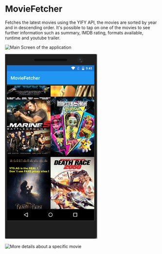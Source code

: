 # MovieFetcher
Fetches the latest movies using the YIFY API, the movies are sorted by year and in descending order. It's possible to tap on one of the movies to see further information such as summary, IMDB rating, formats available, runtime and youtube trailer.

![Main Screen of the application](/https://github.com/DanielHosseini/MovieFetcher/blob/master/screenshots/MainScreen.PNG/?raw=true "Main Page of the app")

![Main Screen of the application](screenshots/MainScreen.png "Main Page of the app")

![More details about a specific movie](/https://github.com/DanielHosseini/MovieFetcher/blob/master/screenshots/DetailedPage.PNG/?raw=true "Detailed Page")
